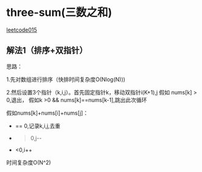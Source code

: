 # three-sum(三数之和)

[leetcode015]( https://leetcode-cn.com/problems/3sum/)

## 解法1（排序+双指针）

思路：

1.先对数组进行排序（快排时间复杂度O(Nlog(N)))

2.然后设置3个指针（k,i,j）。首先固定指针k，移动双指针i(K+1),j
假如 nums[k] > 0,退出，
假如k >0 && nums[k]==nums[k-1],跳出此次循环


假如nums[k]+nums[i]+nums[j]：
-	== 0,记录k,i,j,去重
-	>0,j--
-	<0,i++

时间复杂度O(N^2)